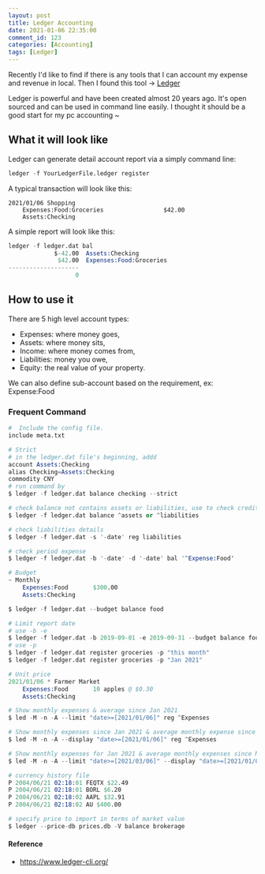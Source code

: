 ```yaml
---
layout: post
title: Ledger Accounting
date: 2021-01-06 22:35:00
comment_id: 123
categories: [Accounting]
tags: [Ledger]
---
```


Recently I'd like to find if there is any tools that I can account my expense and revenue in local. Then I found this tool -> [Ledger](https://www.ledger-cli.org/)

Ledger is powerful and have been created almost 20 years ago. It's open sourced and can be used in command line easily. I thought it should be a good start for my pc accounting ~

## What it will look like

Ledger can generate detail account report via a simply command line:

```s
ledger -f YourLedgerFile.ledger register
```

A typical transaction will look like this:

```dat
2021/01/06 Shopping
    Expenses:Food:Groceries                 $42.00
    Assets:Checking                        
```

A simple report will look like this:

```s
ledger -f ledger.dat bal
             $-42.00  Assets:Checking
              $42.00  Expenses:Food:Groceries
--------------------
                   0
```

## How to use it

There are 5 high level account types:

- Expenses: where money goes,
- Assets: where money sits,
- Income: where money comes from,
- Liabilities: money you owe,
- Equity: the real value of your property.

We can also define sub-account based on the requirement, ex: Expense:Food

### Frequent Command

```s
#  Include the config file.
include meta.txt

# Strict 
# in the ledger.dat file's beginning, addd
account Assets:Checking
alias Checking=Assets:Checking
commodity CNY
# run command by
$ ledger -f ledger.dat balance checking --strict

# check balance not contains assets or liabilities, use to check credit card
$ ledger -f ledger.dat balance ^assets or ^liabilities

# check liabilities details
$ ledger -f ledger.dat -s '-date' reg liabilities

# check period expense
$ ledger -f ledger.dat -b '-date' -d '-date' bal '^Expense:Food'

# Budget
~ Monthly
    Expenses:Food       $300.00
    Assets:Checking

$ ledger -f ledger.dat --budget balance food

# Limit report date
# use -b -e
$ ledger -f ledger.dat -b 2019-09-01 -e 2019-09-31 --budget balance food
# use -p
$ ledger -f ledger.dat register groceries -p "this month"
$ ledger -f ledger.dat register groceries -p "Jan 2021"

# Unit price
2021/01/06 * Farmer Market
    Expenses:Food       10 apples @ $0.30
    Assets:Checking

# Show monthly expenses & average since Jan 2021
$ led -M -n -A --limit "date>=[2021/01/06]" reg ^Expenses

# Show monthly expenses since Jan 2021 & average monthly expense since the dawn of time
$ led -M -n -A --display "date>=[2021/01/06]" reg ^Expenses

# Show monthly expenses for Jan 2021 & average monthly expenses since Mar 2021
$ led -M -n -A --limit "date>=[2021/03/06]" --display "date>=[2021/01/06]" reg ^Expenses

# currency history file
P 2004/06/21 02:18:01 FEQTX $22.49
P 2004/06/21 02:18:01 BORL $6.20
P 2004/06/21 02:18:02 AAPL $32.91
P 2004/06/21 02:18:02 AU $400.00

# specify price to import in terms of market value
$ ledger --price-db prices.db -V balance brokerage
```

#### Reference

- <https://www.ledger-cli.org/>
